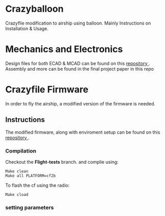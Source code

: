 # Crazyballoon
Crazyflie modification to airship using balloon. Mainly Instructions on Installation &amp; Usage.

# Mechanics and Electronics

Design files for both ECAD &amp; MCAD can be found on this <a href="https://github.com/tau-adl/crazybal-design-files"> repository </a>.
Assembly and more can be found in the final project paper in this repo

# Crazyfile Firmware

In order to fly the airship, a modified version of the firmware is needed.

## Instructions ##

The modified firmware, along with enviroment setup can be found on this <a href=""> repository </a>.</br>


### Compilation ###

Checkout the <b>Flight-tests</b> branch. and complie using: 

```
Make clean
Make all PLATFORM=cf2b
```

To flash the cf using the radio:

``` 
Make cload
```

### setting parameters ###
